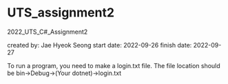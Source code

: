 # UTS_assignment2
2022_UTS_C#_Assignment2

created by: Jae Hyeok Seong
start date: 2022-09-26
finish date: 2022-09-27

To run a program, you need to make a login.txt file.
The file location should be bin->Debug->(Your dotnet)->login.txt

